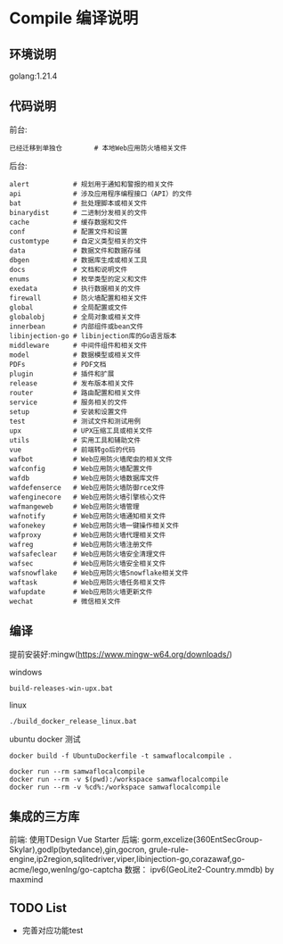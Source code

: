 # Compile 编译说明
## 环境说明
golang:1.21.4

## 代码说明

前台:
```
已经迁移到单独仓        # 本地Web应用防火墙相关文件
```

后台:
```
alert           # 规划用于通知和警报的相关文件
api             # 涉及应用程序编程接口（API）的文件
bat             # 批处理脚本或相关文件
binarydist      # 二进制分发相关的文件
cache           # 缓存数据和文件
conf            # 配置文件和设置
customtype      # 自定义类型相关的文件
data            # 数据文件和数据存储
dbgen           # 数据库生成或相关工具
docs            # 文档和说明文件
enums           # 枚举类型的定义和文件
exedata         # 执行数据相关的文件
firewall        # 防火墙配置和相关文件
global          # 全局配置或文件
globalobj       # 全局对象或相关文件
innerbean       # 内部组件或bean文件
libinjection-go # libinjection库的Go语言版本 
middleware      # 中间件组件和相关文件
model           # 数据模型或相关文件
PDFs            # PDF文档
plugin          # 插件和扩展
release         # 发布版本相关文件
router          # 路由配置和相关文件
service         # 服务相关的文件
setup           # 安装和设置文件
test            # 测试文件和测试用例
upx             # UPX压缩工具或相关文件
utils           # 实用工具和辅助文件
vue             # 前端转go后的代码
wafbot          # Web应用防火墙爬虫的相关文件
wafconfig       # Web应用防火墙配置文件
wafdb           # Web应用防火墙数据库文件
wafdefenserce   # Web应用防火墙防御rce文件
wafenginecore   # Web应用防火墙引擎核心文件
wafmangeweb     # Web应用防火墙管理
wafnotify       # Web应用防火墙通知相关文件
wafonekey       # Web应用防火墙一键操作相关文件
wafproxy        # Web应用防火墙代理相关文件
wafreg          # Web应用防火墙注册文件
wafsafeclear    # Web应用防火墙安全清理文件
wafsec          # Web应用防火墙安全相关文件
wafsnowflake    # Web应用防火墙Snowflake相关文件
waftask         # Web应用防火墙任务相关文件
wafupdate       # Web应用防火墙更新文件
wechat          # 微信相关文件
```


## 编译
 
提前安装好:mingw(https://www.mingw-w64.org/downloads/)

windows
```
build-releases-win-upx.bat

```
linux
```
./build_docker_release_linux.bat

```

ubuntu docker 测试

```
docker build -f UbuntuDockerfile -t samwaflocalcompile .

docker run --rm samwaflocalcompile
docker run --rm -v $(pwd):/workspace samwaflocalcompile
docker run --rm -v %cd%:/workspace samwaflocalcompile

```
## 集成的三方库
前端: 使用TDesign Vue Starter
后端: gorm,excelize(360EntSecGroup-Skylar),godlp(bytedance),gin,gocron,
     grule-rule-engine,ip2region,sqlitedriver,viper,libinjection-go,corazawaf,go-acme/lego,wenlng/go-captcha
数据：
ipv6(GeoLite2-Country.mmdb) by maxmind 
## TODO List
 
- 完善对应功能test 
